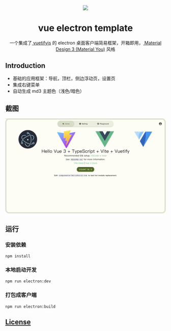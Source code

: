 <p align="center">
  <img width="64" align="center" src="./build/icon.ico">
</p>
<h1 align="center">
  vue electron template
</h1>
<p align="center">
    一个集成了<a href="https://next.vuetifyjs.com/" target="_blank"> vuetifyjs</a> 的 electron 桌面客户端简易框架，开箱即用，<a href="https://m3.material.io/" target="_blank"> Material Design 3 (Material You)</a> 风格
</p>

## Introduction

- 基础的应用框架：导航，顶栏，侧边浮动页，设置页
- 集成右键菜单
- 自动生成 md3 主题色（浅色/暗色）

## 截图

![scrrenshot](./docs/screenshot.png)

## 运行

### 安装依赖

```
npm install

```

### 本地启动开发

```
npm run electron:dev
```

### 打包成客户端

```
npm run electron:build
```

## [License](./LICENSE)
